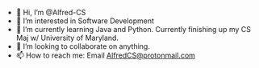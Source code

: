 - 👋 Hi, I’m @Alfred-CS
- 👀 I’m interested in Software Development
- 🌱 I’m currently learning Java and Python. Currently finishing up my CS Maj w/ University of Maryland.
- 💞️ I’m looking to collaborate on anything.
- 📫 How to reach me: Email AlfredCS@protonmail.com

<!---
Alfred-CS/Alfred-CS is a ✨ special ✨ repository because its `README.md` (this file) appears on your GitHub profile.
You can click the Preview link to take a look at your changes.
--->
